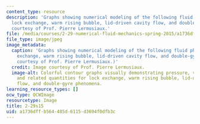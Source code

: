 ```yaml
---
content_type: resource
description: 'Graphs showing numerical modeling of the following fluid phenomena:
  lock exchange, warm rising bubble, lid-driven cavity flow, and double-gyre. Image
  courtesy of Prof. Pierre Lermusiaux.'
file: /media/courses/2-29-numerical-fluid-mechanics-spring-2015/a1736dffb564485d6115d3694f0dfb3c_2-29s15.jpg
file_type: image/jpeg
image_metadata:
  caption: 'Graphs showing numerical modeling of the following fluid phenomena: lock
    exchange, warm rising bubble, lid-driven cavity flow, and double-gyre. (Image
    courtesy of Prof. Pierre Lermusiaux.)'
  credit: Image courtesy of Prof. Pierre Lermusiaux.
  image-alt: Colorful contour graphs visually demonstrating pressure, velocity, density,
    and related quantities for lock exchange, warm rising bubble, lid-driven cavity
    flow, and double-gyre phenomena.
learning_resource_types: []
ocw_type: OCWImage
resourcetype: Image
title: 2-29s15
uid: a1736dff-b564-485d-6115-d3694f0dfb3c
---
```

